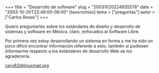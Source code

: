 +++
title = "Desarrollo de software"
slug = "20031020224935578"
date = "2003-10-20T22:49:00-06:00"
[taxonomies]
tema = ["preguntas"]
autor = ["Carlos Rosas"]
+++

Quiero preguntarles sobre los estándares de diseño y desarrollo de
sistemas y software en México, claro, enfocados al Software Libre.

Por primera vez estoy desarrollando un sistema en forma y me ha sido un
poco díficil encontrar información referente a esto, también si pudiesen
informarme respecto a los estándares de desarrollo Web se los
agradecería.

cerv82@linuxmail.org
